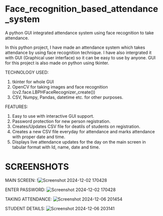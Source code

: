 # Face_recognition_based_attendance_system
A python GUI integrated attendance system using face recognition to take attendance.

In this python project, I have made an attendance system which takes attendance by using face recognition technique. I have also intergrated it with GUI (Graphical user interface) so it can be easy to use by anyone. GUI for this project is also made on python using tkinter.

TECHNOLOGY USED:
1) tkinter for whole GUI
2) OpenCV for taking images and face recognition (cv2.face.LBPHFaceRecognizer_create())
3) CSV, Numpy, Pandas, datetime etc. for other purposes.

FEATURES:
1) Easy to use with interactive GUI support.
2) Password protection for new person registration.
3) Creates/Updates CSV file for deatils of students on registration.
4) Creates a new CSV file everyday for attendance and marks attendance with proper date and time.
5) Displays live attendance updates for the day on the main screen in tabular format with Id, name, date and time.

# SCREENSHOTS
MAIN SCREEN:
!![Screenshot 2024-12-02 170428](https://github.com/user-attachments/assets/a9e8ffd7-a9f3-4f57-adc3-4a13422b90ed)

ENTER PASSWORD:
![Screenshot 2024-12-02 170428](https://github.com/user-attachments/assets/b59bc488-6d39-4187-8c7d-2ccef2a6b8de)

TAKING ATTENDANCE:
![Screenshot 2024-12-06 201454](https://github.com/user-attachments/assets/85f09465-75dd-4810-ba73-72627d8fcce7)

STUDENT DETAILS:
![Screenshot 2024-12-06 203141](https://github.com/user-attachments/assets/036ea178-50a8-4972-a614-5df47bbe06d5)





